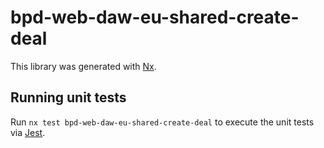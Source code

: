 # bpd-web-daw-eu-shared-create-deal

This library was generated with [Nx](https://nx.dev).

## Running unit tests

Run `nx test bpd-web-daw-eu-shared-create-deal` to execute the unit tests via [Jest](https://jestjs.io).
